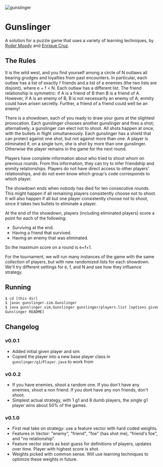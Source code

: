 ![gunslinger](https://raw.github.com/rymo4/gunslinger/master/gunslinger.png)

# Gunslinger

A solution for a puzzle game that uses a variety of learning techniques, by [Ryder Moody](http://github.com/rymo4) and [Enrique Cruz](http://github.com/eac2192).

## The Rules

It is the wild west, and you find yourself among a circle of N outlaws all
bearing grudges and loyalties from past encounters. In particular, each outlaw
has a list of exactly f friends and a list of e enemies (the two lists are
disjoint), where e + f < N. Each outlaw has a different list. The friend
relationship is symmetric: if A is a friend of B then B is a friend of A.
However, if A is an enemy of B, B is not necessarily an enemy of A; enmity
could have arisen secretly. Further, a friend of a friend could well be an
enemy!

There is a showdown, each of you ready to draw your guns at the slightest
provocation. Each gunslinger chooses another gunslinger and fires a shot;
alternatively, a gunslinger can elect not to shoot. All shots happen at once,
with the bullets in flight simultaneously. Each gunslinger has a shield that
can protect against one shot, but not against more than one. A player is
eliminated if, on a single turn, she is shot by more than one gunslinger.
Otherwise the player remains in the game for the next round.

Players have complete information about who tried to shoot whom on previous
rounds. From this information, they can try to infer friendship and enmity
relationships. Players do not have direct access to other players'
relationships, and do not even know which group's code corresponds to which
player.

The showdown ends when nobody has died for ten consecutive rounds. This might
happen if all remaining players consistently choose not to shoot. It will also
happen if all but one player consistently choose not to shoot, since it takes
two bullets to eliminate a player.

At the end of the showdown, players (including eliminated players) score a
point for each of the following:

* Surviving at the end.
* Having a friend that survived.
* Having an enemy that was eliminated.

So the maximum score on a round is e+f+1.

For the tournament, we will run many instances of the game with the same
collection of players, but with new randomized lists for each showdown. We'll
try different settings for e, f, and N and see how they influence strategy.

## Running

```bash
$ cd [this dir]
$ javac gunslinger.sim.Gunslinger
$ java gunslinger.sim.Gunslinger gunslinger/players.list [options given in
Gunslinger README]
```

## Changelog

### v0.0.1

* Added initial given player and sim
* Copied the player into a new base player class in `gunslinger/g1/Player.java`
to work from

### v0.0.2

* If you have enemies, shoot a random one. If you don't have any enemies, shoot
a non friend. If you dont have any non friends, don't shoot.
* Simplest actual strategy, with 1 g1 and 8 dumb players, the single g1 player
wins about 50% of the games.

### v0.1.0

* First real take on strategy: use a feature vector with hard coded weights.
* Features in Vector: "enemy", "friend", "foe" (has shot me), "friend's foe", and "no relationship".
* Feature vector starts as best guess for definitions of players, updates over time. Player with highest score is shot.
* Weights picked with common sense. Will use learning techniques to optimize these weights in future.
